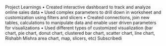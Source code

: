 Project Learnings
• Created interactive dashboard to track and analyze online sales data
• Used complex parameters to drill down in worksheet and
customization using filters and slicers
• Created connections, join new tables, calculations to manipulate
data and enable user driven parameters for visualizations
• Used different types
of
customized
visualization (bar chart, pie chart, donut chart,
clustered bar chart, scatter chart, line chart,
Rishabh Mishra
area chart, map, slicers, etc)
Subscribedi
